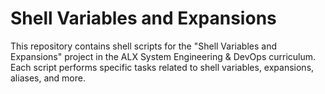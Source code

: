 # Shell Variables and Expansions

This repository contains shell scripts for the "Shell Variables and Expansions" project in the ALX System Engineering & DevOps curriculum. Each script performs specific tasks related to shell variables, expansions, aliases, and more.
